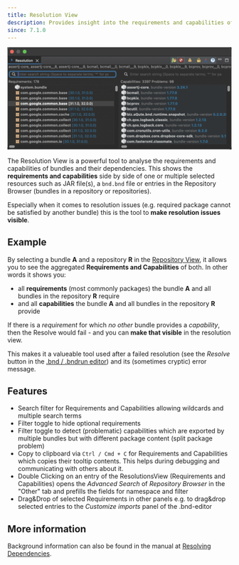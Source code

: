 ```yaml
---
title: Resolution View
description: Provides insight into the requirements and capabilities of the selected bundle
since: 7.1.0
---
```


![](/images/resolution-view.png)

The Resolution View is a powerful tool to analyse the requirements and capabilities of bundles and their dependencies. This shows the **requirements and capabilities** side by side of one or multiple selected resources such as JAR file(s), a `bnd.bnd` file or entries in the Repository Browser (bundles in a repository or repositories).

Especially when it comes to resolution issues (e.g. required package cannot be satisfied by another bundle) this is the tool to **make resolution issues visible**.

## Example

By selecting a bundle **A** and a repository **R** in the [Repository View](/manual/repositories-view.html), it allows you to see the aggregated **Requirements and Capabilities** of both. In other words it shows you:

* all **requirements** (most commonly packages) the bundle **A** and all bundles in the repository **R** require
* and all **capabilities** the bundle **A** and all bundles in the repository **R** provide

If there is a _requirement_ for which _no other_ bundle provides a _capability_, then the Resolve would fail - and you can **make that visible** in the resolution view.

This makes it a valueable tool used after a failed resolution (see the *Resolve* button in the [.bnd / .bndrun editor](/manual/bndeditor.html#run)) and its (sometimes cryptic) error message.


## Features

* Search filter for Requirements and Capabilities allowing wildcards and multiple search terms
* Filter toggle to hide optional requirements
* Filter toggle to detect (problematic) capabilities which are exported by multiple bundles but with different package content (split package problem)
* Copy to clipboard via `Ctrl / Cmd + C` for Requirements and Capabilities which copies their tooltip contents. This helps during debugging and communicating with others about it.
* Double Clicking on an entry of the ResolutionsView (Requirements and Capabilities) opens the _Advanced Search_ of _Repository Browser_ in the "Other" tab and prefills the fields for namespace and filter
* Drag&Drop of selected Requirements in other panels e.g. to drag&drop selected entries to the _Customize imports_ panel of the .bnd-editor

## More information

Background information can also be found in the manual at [Resolving Dependencies](https://bnd.bndtools.org/chapters/250-resolving.html).
